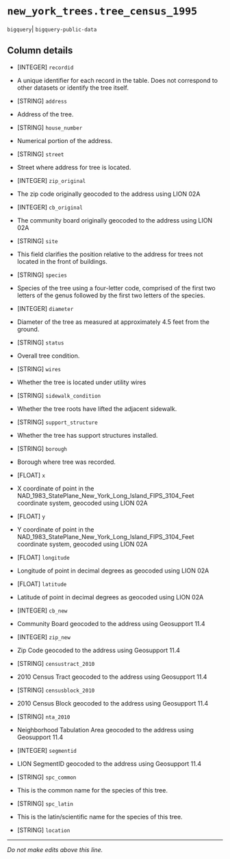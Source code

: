 # `new_york_trees.tree_census_1995`
`bigquery`| `bigquery-public-data`

## Column details
* [INTEGER]   `recordid`
 - A unique identifier for each record in the table. Does not correspond to other datasets or identify the tree itself.
* [STRING]    `address`
 - Address of the tree.
* [STRING]    `house_number`
 - Numerical portion of the address.
* [STRING]    `street`
 - Street where address for tree is located.
* [INTEGER]   `zip_original`
 - The zip code originally geocoded to the address using LION 02A
* [INTEGER]   `cb_original`
 - The community board originally geocoded to the address using LION 02A
* [STRING]    `site`
 - This field clarifies the position relative to the address for trees not located in the front of buildings.
* [STRING]    `species`
 - Species of the tree using a four-letter code, comprised of the first two letters of the genus followed by the first two letters of the species.
* [INTEGER]   `diameter`
 - Diameter of the tree as measured at approximately 4.5 feet from the ground.
* [STRING]    `status`
 - Overall tree condition.
* [STRING]    `wires`
 - Whether the tree is located under utility wires
* [STRING]    `sidewalk_condition`
 - Whether the tree roots have lifted the adjacent sidewalk.
* [STRING]    `support_structure`
 - Whether the tree has support structures installed.
* [STRING]    `borough`
 - Borough where tree was recorded.
* [FLOAT]     `x`
 - X coordinate of point in the NAD_1983_StatePlane_New_York_Long_Island_FIPS_3104_Feet coordinate system, geocoded using LION 02A
* [FLOAT]     `y`
 - Y coordinate of point in the NAD_1983_StatePlane_New_York_Long_Island_FIPS_3104_Feet coordinate system, geocoded using LION 02A
* [FLOAT]     `longitude`
 - Longitude of point in decimal degrees as geocoded using LION 02A
* [FLOAT]     `latitude`
 - Latitude of point in decimal degrees as geocoded using LION 02A
* [INTEGER]   `cb_new`
 - Community Board geocoded to the address using Geosupport 11.4
* [INTEGER]   `zip_new`
 - Zip Code geocoded to the address using Geosupport 11.4
* [STRING]    `censustract_2010`
 - 2010 Census Tract geocoded to the address using Geosupport 11.4
* [STRING]    `censusblock_2010`
 - 2010 Census Block geocoded to the address using Geosupport 11.4
* [STRING]    `nta_2010`
 - Neighborhood Tabulation Area geocoded to the address using Geosupport 11.4
* [INTEGER]   `segmentid`
 - LION SegmentID geocoded to the address using Geosupport 11.4
* [STRING]    `spc_common`
 - This is the common name for the species of this tree.
* [STRING]    `spc_latin`
 - This is the latin/scientific name for the species of this tree.
* [STRING]    `location`

-------------------------------------------------------------------------------
*Do not make edits above this line.*
